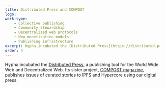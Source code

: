 ```yaml
---
title: Distributed Press and COMPOST
logo:
work-type: 
    - Collective publishing 
    - Community stewardship 
    - Decentralized web protocols 
    - New monetization models 
    - Publishing infrastructure
excerpt: Hypha incubated the [Distributed Press](https://distributed.press/), a publishing tool for the World Wide Web and Decentralized Web. Its sister project, [COMPOST magazine](https://two.compost.digital/), publishes issues of curated stories to IPFS and Hypercore using our digital press.
order: 4
---
```

Hypha incubated the [Distributed Press](https://distributed.press/), a publishing tool for the World Wide Web and Decentralized Web. Its sister project, [COMPOST magazine](https://two.compost.digital/), publishes issues of curated stories to IPFS and Hypercore using our digital press.